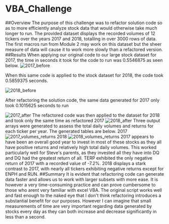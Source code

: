 # VBA_Challenge
##Overview
The purpose of this challenge was to refactor solution code so as to more efficiently analyze stock data that would otherwise take much longer to run. The provided dataset displays the recorded volumes of 12 tickers over the years 2017 and 2018, totalling in over 3000 rows of data. The first macros run from Module 2 may work on this dataset but the sheer measure of data will cause it to work more slowly than a refactored version. 
##Results
When applying our original code to our large stock dataset for 2017, the time in seconds it took for the code to run was 0.5546875 as seen below. 
![2017_before](https://user-images.githubusercontent.com/82029390/116830206-9dfc9980-ab76-11eb-89d4-9d02c3ddcdad.png)

When this same code is applied to the stock dataset for 2018, the code took 0.5859375 seconds.

![2018_before](https://user-images.githubusercontent.com/82029390/116830231-d69c7300-ab76-11eb-84a9-e8f65a503a07.png)

After refactoring the solution code, the same data generated for 2017 only took 0.1015625 seconds to run

![2017_after](https://user-images.githubusercontent.com/82029390/116830382-abfeea00-ab77-11eb-9c85-cc8e497a195a.png)
The refactored code was then applied to the dataset for 2018 and took only the same time as refactored 2017
![2018_after](https://user-images.githubusercontent.com/82029390/116830436-eff1ef00-ab77-11eb-8d06-284433f27ecb.png)
Three output arrays were generated to assess the total daily volumes and returns for each ticker per year. The generated tables are below.
2017
![2017_volumes_returns](https://user-images.githubusercontent.com/82029390/116830439-fd0ede00-ab77-11eb-9206-f075ac5389ba.png)
2018
![2018_volumes_returns](https://user-images.githubusercontent.com/82029390/116830444-0d26bd80-ab78-11eb-9963-8e36aacf797d.png)
2017 appears to have been an overall good year to invest in most of these stocks as they all have positive returns and relatively high total daily volumes. This worked particularly well for Steve's parents, as they invested all they have into DQ and DQ had the greatest return of all. TERP exhibited the only negative return of 2017 with a recorded value of -7.2%. 2018 displays a stark contrast to 2017, with nearly all tickers exhibiting negative returns except for ENPH and RUN. 
##Summary
It is evident that refactoring code can generate data faster and allows us to work with larger subsets with more ease. It is however a very time-consuming practice and can prove cumbersome to those who arent very familiar with excel VBA. The original script works well and fast enough to the naked eye that I don't think refactoring introduces a substantial benefit for our purposes. However I can imagine that small measurements of time are very important regarding data generated by stocks every day as they can both increase and decrease significantly in less than a second. 
